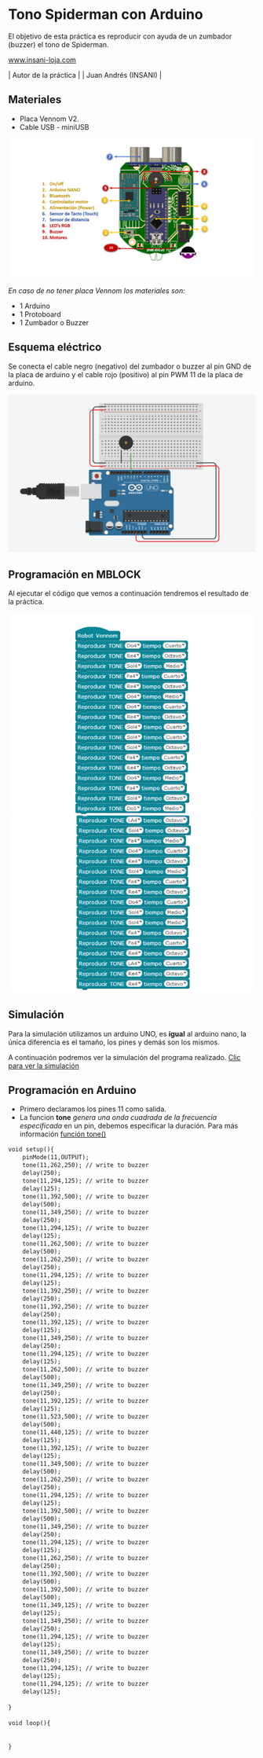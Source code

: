 # Tono Spiderman con Arduino

El objetivo de esta práctica es reproducir con ayuda de un zumbador (buzzer) el tono de Spiderman.


www.insani-loja.com

| Autor de la práctica |
| Juan Andrés (INSANI) |


## Materiales
- Placa Vennom V2.
- Cable USB - miniUSB

![Placa de programacion Vennom](https://github.com/jandrs300/Bloques_M/blob/master/ejemplos_vennom/Version_2/placa-version2.png)

*En caso de no tener placa Vennom los materiales son:*
- 1 Arduino
- 1 Protoboard
- 1 Zumbador o Buzzer


## Esquema eléctrico
Se conecta el cable negro (negativo) del zumbador o buzzer al pin GND de la placa de arduino y el cable rojo (positivo) al pin PWM 11 de la placa de arduino.

![Esquema de conexion ](https://github.com/jandrs300/Bloques_M/blob/master/ejemplos_vennom/Version_2/Guerra_Galaxias_buzzer/guerra_galaxias_f.png)



## Programación en MBLOCK
Al ejecutar el código que vemos a continuación tendremos el resultado de la práctica.


![programa en mblock tono spiderman con Arduino1](https://github.com/Insani01/Tutoriales/blob/master/BUZZER/Buzzer_Spiderman/Tono_Spiderman_1.PNG)
![programa en mblock tono spiderman con Arduino2](https://github.com/Insani01/Tutoriales/blob/master/BUZZER/Buzzer_Spiderman/Tono_Spiderman_2.PNG)


## Simulación
Para la simulación utilizamos un arduino UNO, es **igual** al arduino nano, la única diferencia es el tamaño, los pines y demás son los mismos.

A continuación podremos ver la simulación del programa realizado.  [Clic para ver la simulación](  https://www.tinkercad.com/things/gHa9NsijrAT  )


 
## Programación en Arduino
- Primero declaramos los pines 11 como salida.
- La funcion **tone** *genera una onda cuadrada de la frecuencia especificada* en un pin, debemos especificar la duración. Para más información [función tone()](https://www.arduino.cc/reference/en/language/functions/advanced-io/tone/)




```
void setup(){
    pinMode(11,OUTPUT);
    tone(11,262,250); // write to buzzer
    delay(250);
    tone(11,294,125); // write to buzzer
    delay(125);
    tone(11,392,500); // write to buzzer
    delay(500);
    tone(11,349,250); // write to buzzer
    delay(250);
    tone(11,294,125); // write to buzzer
    delay(125);
    tone(11,262,500); // write to buzzer
    delay(500);
    tone(11,262,250); // write to buzzer
    delay(250);
    tone(11,294,125); // write to buzzer
    delay(125);
    tone(11,392,250); // write to buzzer
    delay(250);
    tone(11,392,250); // write to buzzer
    delay(250);
    tone(11,392,125); // write to buzzer
    delay(125);
    tone(11,349,250); // write to buzzer
    delay(250);
    tone(11,294,125); // write to buzzer
    delay(125);
    tone(11,262,500); // write to buzzer
    delay(500);
    tone(11,349,250); // write to buzzer
    delay(250);
    tone(11,392,125); // write to buzzer
    delay(125);
    tone(11,523,500); // write to buzzer
    delay(500);
    tone(11,440,125); // write to buzzer
    delay(125);
    tone(11,392,125); // write to buzzer
    delay(125);
    tone(11,349,500); // write to buzzer
    delay(500);
    tone(11,262,250); // write to buzzer
    delay(250);
    tone(11,294,125); // write to buzzer
    delay(125);
    tone(11,392,500); // write to buzzer
    delay(500);
    tone(11,349,250); // write to buzzer
    delay(250);
    tone(11,294,125); // write to buzzer
    delay(125);
    tone(11,262,250); // write to buzzer
    delay(250);
    tone(11,392,500); // write to buzzer
    delay(500);
    tone(11,392,500); // write to buzzer
    delay(500);
    tone(11,349,125); // write to buzzer
    delay(125);
    tone(11,349,250); // write to buzzer
    delay(250);
    tone(11,294,125); // write to buzzer
    delay(125);
    tone(11,349,250); // write to buzzer
    delay(250);
    tone(11,294,125); // write to buzzer
    delay(125);
    tone(11,294,125); // write to buzzer
    delay(125);
    
}

void loop(){
    
   
}
```

